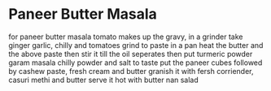 # Paneer Butter Masala
for paneer butter masala tomato makes up the gravy, in a grinder take ginger garlic, chilly and tomatoes grind to paste
in a pan heat the butter and the above paste 
then stir it till the oil seperates then put turmeric powder garam masala chilly powder and salt to taste put the paneer cubes followed by cashew paste, fresh cream and butter
granish it with fersh corriender, casuri methi and butter
serve it hot with butter nan salad 